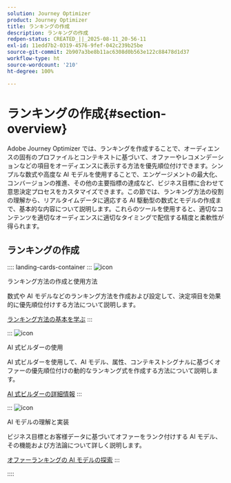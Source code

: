 ```yaml
---
solution: Journey Optimizer
product: Journey Optimizer
title: ランキングの作成
description: ランキングの作成
redpen-status: CREATED_||_2025-08-11_20-56-11
exl-id: 11edd7b2-0319-4576-9fef-042c239b25be
source-git-commit: 2b907a3be8b11ac6308d0b563e122c88478d1d37
workflow-type: ht
source-wordcount: '210'
ht-degree: 100%

---
```


# ランキングの作成{#section-overview}

Adobe Journey Optimizer では、ランキングを作成することで、オーディエンスの固有のプロファイルとコンテキストに基づいて、オファーやレコメンデーションなどの項目をオーディエンスに表示する方法を優先順位付けできます。シンプルな数式や高度な AI モデルを使用することで、エンゲージメントの最大化、コンバージョンの推進、その他の主要指標の達成など、ビジネス目標に合わせて意思決定プロセスをカスタマイズできます。この節では、ランキング方法の役割の理解から、リアルタイムデータに適応する AI 駆動型の数式とモデルの作成まで、基本的な内容について説明します。これらのツールを使用すると、適切なコンテンツを適切なオーディエンスに適切なタイミングで配信する精度と柔軟性が得られます。

## ランキングの作成

:::: landing-cards-container
:::
![icon](https://cdn.experienceleague.adobe.com/icons/circle-play.svg)

ランキング方法の作成と使用方法

数式や AI モデルなどのランキング方法を作成および設定して、決定項目を効果的に優先順位付けする方法について説明します。

[ランキング方法の基本を学ぶ](../using/experience-decisioning/ranking/ranking.md)
:::

:::
![icon](https://cdn.experienceleague.adobe.com/icons/gear.svg)

AI 式ビルダーの使用

AI 式ビルダーを使用して、AI モデル、属性、コンテキストシグナルに基づくオファーの優先順位付けの動的なランキング式を作成する方法について説明します。

[AI 式ビルダーの詳細情報](../using/experience-decisioning/ranking/ranking-formulas.md)
:::

:::
![icon](https://cdn.experienceleague.adobe.com/icons/book.svg)

AI モデルの理解と実装

ビジネス目標とお客様データに基づいてオファーをランク付けする AI モデル、その機能および方法論について詳しく説明します。

[オファーランキングの AI モデルの探索](experience-decisioning-ai-models-landing-page.md)
:::

::::

